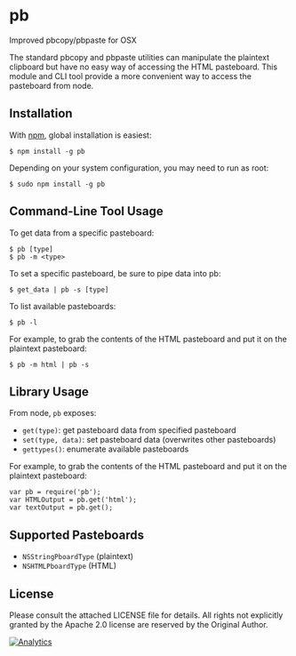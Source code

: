 # pb

Improved pbcopy/pbpaste for OSX

The standard pbcopy and pbpaste utilities can manipulate the plaintext clipboard
but have no easy way of accessing the HTML pasteboard.  This module and CLI tool
provide a more convenient way to access the pasteboard from node.

## Installation

With [npm](https://www.npmjs.org/package/pb), global installation is easiest:

    $ npm install -g pb

Depending on your system configuration, you may need to run as root:

    $ sudo npm install -g pb

## Command-Line Tool Usage

To get data from a specific pasteboard:

    $ pb [type]
    $ pb -m <type>

To set a specific pasteboard, be sure to pipe data into pb:

    $ get_data | pb -s [type]

To list available pasteboards:

    $ pb -l

For example, to grab the contents of the HTML pasteboard and put it on the
plaintext pasteboard:

    $ pb -m html | pb -s

## Library Usage

From node, `pb` exposes:

- `get(type)`: get pasteboard data from specified pasteboard
- `set(type, data)`: set pasteboard data (overwrites other pasteboards)
- `gettypes()`: enumerate available pasteboards

For example, to grab the contents of the HTML pasteboard and put it on the
plaintext pasteboard:

```
var pb = require('pb');
var HTMLOutput = pb.get('html');
var textOutput = pb.get();
```

## Supported Pasteboards

- `NSStringPboardType` (plaintext)
- `NSHTMLPboardType` (HTML)

## License

Please consult the attached LICENSE file for details.  All rights not explicitly
granted by the Apache 2.0 license are reserved by the Original Author.

[![Analytics](https://ga-beacon.appspot.com/UA-36810333-1/SheetJS/pb?pixel)](https://github.com/SheetJS/pb)
